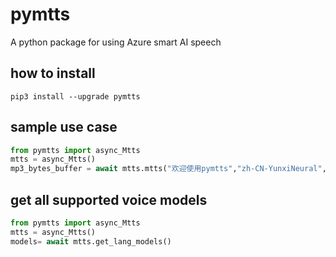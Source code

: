 # pymtts

A python package for using Azure smart AI speech

## how to install 
```shell
pip3 install --upgrade pymtts
```
## sample use case

```python
from pymtts import async_Mtts
mtts = async_Mtts()
mp3_bytes_buffer = await mtts.mtts("欢迎使用pymtts","zh-CN-YunxiNeural", 'general', 0, 0, )
```
## get all supported voice models

```python
from pymtts import async_Mtts
mtts = async_Mtts()
models= await mtts.get_lang_models()
```